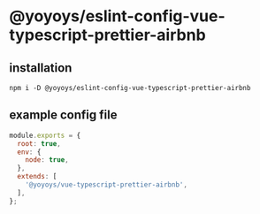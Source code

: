# @yoyoys/eslint-config-vue-typescript-prettier-airbnb

## installation
`npm i -D @yoyoys/eslint-config-vue-typescript-prettier-airbnb`

## example config file
```js
module.exports = {
  root: true,
  env: {
    node: true,
  },
  extends: [
    '@yoyoys/vue-typescript-prettier-airbnb',
  ],
};
```

